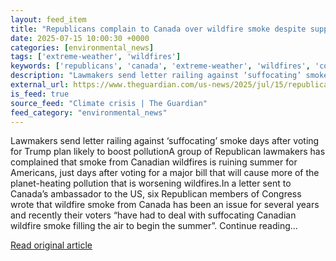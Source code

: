 ```yaml
---
layout: feed_item
title: "Republicans complain to Canada over wildfire smoke despite supporting planet-heating bill"
date: 2025-07-15 10:00:30 +0000
categories: [environmental_news]
tags: ['extreme-weather', 'wildfires']
keywords: ['republicans', 'canada', 'extreme-weather', 'wildfires', 'complain']
description: "Lawmakers send letter railing against ‘suffocating’ smoke days after voting for Trump plan likely to boost pollutionA group of Republican lawmakers has compl..."
external_url: https://www.theguardian.com/us-news/2025/jul/15/republicans-canada-wildfire-complaint-letter
is_feed: true
source_feed: "Climate crisis | The Guardian"
feed_category: "environmental_news"
---
```


Lawmakers send letter railing against ‘suffocating’ smoke days after voting for Trump plan likely to boost pollutionA group of Republican lawmakers has complained that smoke from Canadian wildfires is ruining summer for Americans, just days after voting for a major bill that will cause more of the planet-heating pollution that is worsening wildfires.In a letter sent to Canada’s ambassador to the US, six Republican members of Congress wrote that wildfire smoke from Canada has been an issue for several years and recently their voters “have had to deal with suffocating Canadian wildfire smoke filling the air to begin the summer”. Continue reading...

[Read original article](https://www.theguardian.com/us-news/2025/jul/15/republicans-canada-wildfire-complaint-letter)
